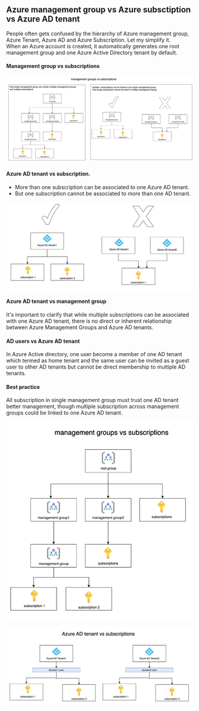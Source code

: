 ## Azure management group vs Azure subsctiption vs Azure AD tenant
People often gets confused by the hierarchy of Azure management group, Azure Tenant, Azure AD and Azure Subscription.
Let my simplify it.
<br />
When an Azure account is created, it automatically generates one root management group and one Azure Active Directory tenant by default.

#### Management group vs subscriptions
![group-vs-subs](./media/group-vs-subs.png)


#### Azure AD tenant vs subscription. 
- More than one subscription can be associated to one Azure AD tenant.
- But one subscription cannot be associated to more than one AD tenant.
<img src="./media/compare-tenant-subs.png" alt="drawing" style="width:600px;"/>

#### Azure AD tenant vs management group
It's important to clarify that while multiple subscriptions can be associated with one Azure AD tenant, there is no direct or inherent relationship between Azure Management Groups and Azure AD tenants.

#### AD users vs Azure AD tenant
In Azure Active directory, one user become a member of one AD tenant which termed as home tenant and the same user can be invited as a guest user to other AD tenants but cannot be direct membership to multiple AD tenants. 

#### Best practice
All subscription in single management group must trust one AD tenant better management, though multiple subscription across management groups could be linked to one Azure AD tenant.

![group-vs-subs](./media/azuregroup-vs-subs.png)

![subs-vs-ad](./media/azure-ad-vs-subs.png)